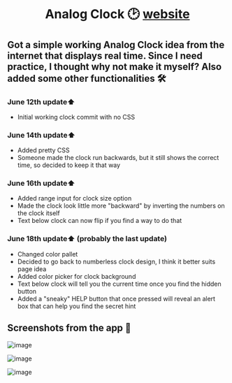<div align="center">
  <h1>Analog Clock 🕑 <a href="https://jusgra.github.io/clock-app/">website</a></1>
</div>

## Got a simple working Analog Clock idea from the internet that displays real time. Since I need practice, I thought why not make it myself? Also added some other functionalities 🛠️

### June 12th update⬆️
- Initial working clock commit with no CSS

### June 14th update⬆️
- Added pretty CSS
- Someone made the clock run backwards, but it still shows the correct time, so decided to keep it that way

### June 16th update⬆️
- Added range input for clock size option
- Made the clock look little more "backward" by inverting the numbers on the clock itself
- Text below clock can now flip if you find a way to do that

### June 18th update⬆️ (probably the last update)
- Changed color pallet
- Decided to go back to numberless clock design, I think it better suits page idea
- Added color picker for clock background
- Text below clock will tell you the current time once you find the hidden button
- Added a "sneaky" HELP button that once pressed will reveal an alert box that can help you find the secret hint

## Screenshots from the app 📸

![image](https://github.com/jusgra/clock-app/assets/91288874/3380da37-16be-4840-bc56-60fafc976a95)

![image](https://github.com/jusgra/clock-app/assets/91288874/b960b6d4-706e-400b-80f1-37f8a82a4dd1)

![image](https://github.com/jusgra/clock-app/assets/91288874/95c43316-9437-4b82-96d5-0eae9597f7c5)

